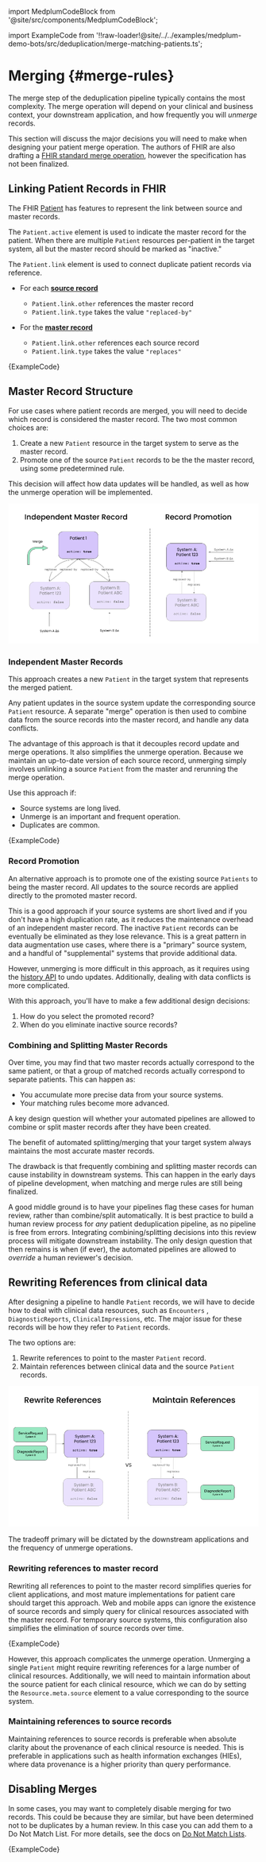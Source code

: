 import MedplumCodeBlock from '@site/src/components/MedplumCodeBlock';

import ExampleCode from '!!raw-loader!@site/../../examples/medplum-demo-bots/src/deduplication/merge-matching-patients.ts';

# Merging {#merge-rules}

The merge step of the deduplication pipeline typically contains the most complexity. The merge operation will depend on your clinical and business context, your downstream application, and how frequently you will _unmerge_ records.

This section will discuss the major decisions you will need to make when designing your patient merge operation. The authors of FHIR are also drafting a [FHIR standard merge operation](https://build.fhir.org/patient-operation-merge.html), however the specification has not been finalized.

## Linking Patient Records in FHIR

The FHIR [Patient](/docs/api/fhir/resources) has features to represent the link between source and master records.

The `Patient.active` element is used to indicate the master record for the patient. When there are multiple `Patient` resources per-patient in the target system, all but the master record should be marked as "inactive."

The `Patient.link` element is used to connect duplicate patient records via reference.

- For each [**source record**](/docs/fhir-datastore/patient-deduplication/architecture-overview#glossary)

  - `Patient.link.other` references the master record
  - `Patient.link.type` takes the value `"replaced-by"`

- For the [**master record**](/docs/fhir-datastore/patient-deduplication/architecture-overview#glossary)
  - `Patient.link.other` references each source record
  - `Patient.link.type` takes the value `"replaces"`

<DetailsBlock summary="Example: Linking patient records">
  <MedplumCodeBlock language="ts" selectBlocks="linkPatientRecords">
    {ExampleCode}
  </MedplumCodeBlock>
</DetailsBlock>

## Master Record Structure

For use cases where patient records are merged, you will need to decide which record is considered the master record. The two most common choices are:

1. Create a new `Patient` resource in the target system to serve as the master record.
2. Promote one of the source `Patient` records to be the the master record, using some predetermined rule.

This decision will affect how data updates will be handled, as well as how the unmerge operation will be implemented.

![master record structure](./master-records.png)

### Independent Master Records

This approach creates a new `Patient` in the target system that represents the merged patient.

Any patient updates in the source system update the corresponding source `Patient` resource. A separate "merge" operation is then used to combine data from the source records into the master record, and handle any data conflicts.

The advantage of this approach is that it decouples record update and merge operations. It also simplifies the unmerge operation. Because we maintain an up-to-date version of each source record, unmerging simply involves unlinking a source `Patient` from the master and rerunning the merge operation.

Use this approach if:

- Source systems are long lived.
- Unmerge is an important and frequent operation.
- Duplicates are common.

<DetailsBlock summary="Example: Merge identifiers of two patient records">
  <MedplumCodeBlock language="ts" selectBlocks="mergeIdentifiers">
    {ExampleCode}
  </MedplumCodeBlock>
</DetailsBlock>

### Record Promotion

An alternative approach is to promote one of the existing source `Patients` to being the master record. All updates to the source records are applied directly to the promoted master record.

This is a good approach if your source systems are short lived and if you don't have a high duplication rate, as it reduces the maintenance overhead of an independent master record. The inactive `Patient` records can be eventually be eliminated as they lose relevance. This is a great pattern in data augmentation use cases, where there is a "primary" source system, and a handful of "supplemental" systems that provide additional data.

However, unmerging is more difficult in this approach, as it requires using the [history API](https://www.hl7.org/fhir/http.html#history) to undo updates. Additionally, dealing with data conflicts is more complicated.

With this approach, you'll have to make a few additional design decisions:

1. How do you select the promoted record?
2. When do you eliminate inactive source records?

### Combining and Splitting Master Records

Over time, you may find that two master records actually correspond to the same patient, or that a group of matched records actually correspond to separate patients. This can happen as:

- You accumulate more precise data from your source systems.
- Your matching rules become more advanced.

A key design question will whether your automated pipelines are allowed to combine or split master records after they have been created.

The benefit of automated splitting/merging that your target system always maintains the most accurate master records.

The drawback is that frequently combining and splitting master records can cause instability in downstream systems. This can happen in the early days of pipeline development, when matching and merge rules are still being finalized.

A good middle ground is to have your pipelines flag these cases for human review, rather than combine/split automatically. It is best practice to build a human review process for _any_ patient deduplication pipeline, as no pipeline is free from errors. Integrating combining/splitting decisions into this review process will mitigate downstream instability. The only design question that then remains is when (if ever), the automated pipelines are allowed to _override_ a human reviewer's decision.

## Rewriting References from clinical data

After designing a pipeline to handle `Patient` records, we will have to decide how to deal with clinical data resources, such as `Encounters` , `DiagnosticReports`, `ClinicalImpressions`, etc. The major issue for these records will be how they refer to `Patient` records.

The two options are:

1. Rewrite references to point to the master `Patient` record.
2. Maintain references between clinical data and the source `Patient` records.

![rewrite references](./rewrite-references.png)

The tradeoff primary will be dictated by the downstream applications and the frequency of unmerge operations.

### Rewriting references to master record

Rewriting all references to point to the master record simplifies queries for client applications, and most mature implementations for patient care should target this approach. Web and mobile apps can ignore the existence of source records and simply query for clinical resources associated with the master record. For temporary source systems, this configuration also simplifies the elimination of source records over time.

<DetailsBlock summary="Example: Update References on Clinical Data">
  <MedplumCodeBlock language="ts" selectBlocks="updateReferences">
    {ExampleCode}
  </MedplumCodeBlock>
</DetailsBlock>

However, this approach complicates the unmerge operation. Unmerging a single `Patient` might require rewriting references for a large number of clinical resources. Additionally, we will need to maintain information about the source patient for each clinical resource, which we can do by setting the `Resource.meta.source` element to a value corresponding to the source system.

### Maintaining references to source records

Maintaining references to source records is preferable when absolute clarity about the provenance of each clinical resource is needed. This is preferable in applications such as health information exchanges (HIEs), where data provenance is a higher priority than query performance.

## Disabling Merges

In some cases, you may want to completely disable merging for two records. This could be because they are similar, but have been determined not to be duplicates by a human review. In this case you can add them to a Do Not Match List. For more details, see the docs on [Do Not Match Lists](/docs/fhir-datastore/patient-deduplication/matching#do-not-match-lists).

<DetailsBlock summary="Example: Add record to a Do Not Match List">
  <MedplumCodeBlock language="ts" selectBlocks="doNotMatch">
    {ExampleCode}
  </MedplumCodeBlock>
</DetailsBlock>
